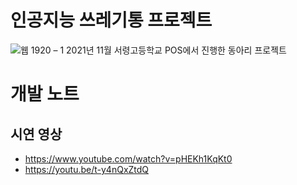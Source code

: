# 인공지능 쓰레기통 프로젝트
![웹 1920 – 1](https://user-images.githubusercontent.com/46562466/143608950-9527fe0b-b958-4a5a-bfc5-d2d6154896c0.png)
2021년 11월 서령고등학교 POS에서 진행한 동아리 프로젝트


# 개발 노트

## 시연 영상
- https://www.youtube.com/watch?v=pHEKh1KqKt0
- https://youtu.be/t-y4nQxZtdQ
